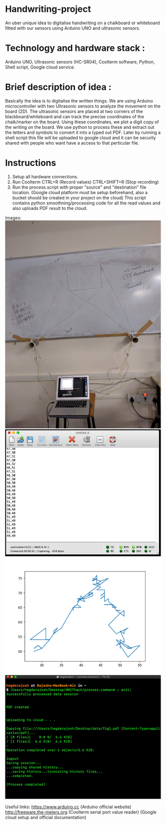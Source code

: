 # Handwriting-project
An uber unique idea to digitalise handwriting on a chalkboard or whiteboard fitted with our sensors using Arduino UNO and ultrasonic sensors. 

# Technology and hardware stack : 
Arduino UNO, Ultrasonic sensors (HC-SR04), Coolterm software, Python, Shell script, Google cloud service.

# Brief description of idea : 
Basically the idea is to digitalise the written things. We are using Arduino microcontroller with two Ultrasonic sensors to analyze the movement on the board (2D). The ultrasonic sensors are placed at two corners of the blackboard/whiteboard and can track the precise coordinates of the chalk/marker on the board. Using these coordinates, we plot a digit copy of the writing on the board. We use python to process these and extract out the letters and symbols to convert it into a typed out PDF. Later by running a shell script this file will be uploaded to google cloud and it can be securily shared with people who want have a access to that perticular file.
# Instructions
1) Setup all hardware connections.
2) Run Coolterm 
   CTRL+R (Record values) 
   CTRL+SHIFT+R (Stop recording)
3) Run the process.script with proper "source" and "destination" file location.
   (Google cloud platform must be setup beforehand, also a bucket should be created in your project on the cloud)
   This script contains python smoothning/processing code for all the read values and also uploads PDF result to the cloud.

Images:
![Setup](https://github.com/BinaryNMIT/handwriting-project/blob/master/images/setup.jpg)
![Coolterm values](https://github.com/BinaryNMIT/handwriting-project/blob/master/images/coolterm.jpg)
![Graphical image](https://github.com/BinaryNMIT/handwriting-project/blob/master/A.png)
![Terminal](https://github.com/BinaryNMIT/handwriting-project/blob/master/images/terminal.jpg)


Useful links: 
https://www.arduino.cc (Arduino official website)
http://freeware.the-meiers.org (Coolterm serial port value reader)
(Google cloud setup and official documentation)


